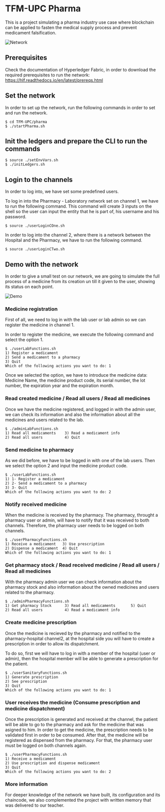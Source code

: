 # TFM-UPC Pharma

This is a project simulating a pharma industry use case where blockchain can be applied to fasten the medical supply process and prevent medicament falsification.


![Network](https://i.ibb.co/3v4KnGb/Screenshot-2022-11-17-at-21-40-03.png)

## Prerequisites

Check the documentation of Hyperledger Fabric, in order to download the required prerequisites to run the network: https://hlf.readthedocs.io/en/latest/prereqs.html

## Set the network

In order to set up the network, run the following commands in order to set and run the network.

```
$ cd TFM-UPC/pharma
$ ./startPharma.sh
```

## Init the ledgers and prepare the CLI to run the commands

```
$ source ./setEnvVars.sh
$ ./initLedgers.sh
```

## Login to the channels

In order to log into, we have set some predefined users.

To log in into the Pharmacy - Laboratory network set on channel 1, we have to run the following command. This command will create 3 inputs on the shell so the user can input the entity that he is part of, his username and his password.

```
$ source ./userLoginCOne.sh
```

In order to log into the channel 2, where there is a network between the Hospital and the Pharmacy, we have to run the following command.

```
$ source ./userLoginCTwo.sh
```

## Demo with the network

In order to give a small test on our network, we are going to simulate the full process of a medicine from its creation un till it given to the user, showing its status on each point.

![Demo](https://i.ibb.co/tJV8gdM/Screenshot-2022-11-17-at-22-41-13.png)

### Medicine registration

First of all, we need to log in with the lab user or lab admin so we can register the medicine in channel 1.

In order to register the medicine, we execute the following command and select the option 1.

```
$ ./userLabFunctions.sh
1) Register a medicament
2) Send a medicament to a pharmacy
3) Quit
Which of the following actions you want to do: 1
```

Once we selected the option, we have to introduce the medicine data: Medicine Name, the medicine product code, its serial number, the lot number, the expiration year and the expiration month.

### Read created medicine / Read all users / Read all medicines

Once we have the medicine registered, and logged in with the admin user, we can check its information and also the information about all the medicines and users related to the lab.

```
$ ./adminLabFunctions.sh
1) Read all medicaments    3) Read a medicament info
2) Read all users          4) Quit
```

### Send medicine to pharmacy

As we did before, we have to be logged in with one of the lab users. Then we select the option 2 and input the medicine product code.

```
$ ./userLabFunctions.sh
1) 1- Register a medicament
2) 2- Send a medicament to a pharmacy
3) 3- Quit
Which of the following actions you want to do: 2
```

### Notify received medicine

When the medicine is received by the pharmacy. The pharmacy, throught a pharmacy user or admin, will have to notify that it was received to both channels. Therefore, the pharmacy user needs to be logged on both channels.

```
$ ./userPharmacyFunctions.sh
1) Receive a medicament   3) Use prescription
2) Dispense a medicament  4) Quit
Which of the following actions you want to do: 1
```

### Get pharmacy stock / Read received medicine / Read all users / Read all medicines

With the pharmacy admin user we can check information about the pharmacy stock and also information about the owned medicines and users related to the pharmacy.

```
$ ./adminPharmacyFunctions.sh
1) Get pharmacy Stock      3) Read all medicaments       5) Quit
2) Read all users          4) Read a medicament info 
```

### Create medicine prescription

Once the medicine is recieved by the pharmacy and notified to the pharmacy-hospital channel2, at the hospital side you will have to create a prescription in order to allow its dispatchment.

To do so, first we will have to log in with a member of the hospital (user or admin), then the hospital member will be able to generate a prescription for the patient.

```
$ ./userSanitaryFunctions.sh
1) Generate prescription
2) See prescription
3) Quit
Which of the following actions you want to do: 1
```

### User receives the medicine (Consume prescription and medicine dispatchment)

Once the prescription is generated and received at the channel, the patient will be able to go to the pharmacy and ask for the medicine that was asigned to him. In order to get the medicine, the prescription needs to be validated first in order to be consumed. After that, the medicine will be registered as dispensed from the pharmacy. For that, the pharmacy user must be logged on both channels again.

```
$ ./userPharmacyFunctions.sh
1) Receive a medicament
2) Use prescription and dispense medicament
3) Quit
Which of the following actions you want to do: 2
```

### More information

For deeper knowledge of the network we have built, its configuration and its chaincode, we also complemented the project with written memory that was delivered to our teacher.
